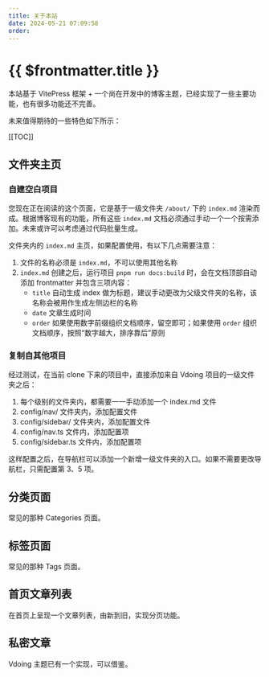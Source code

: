 ```yaml
---
title: 关于本站
date: 2024-05-21 07:09:58
order:
---
```


# {{ $frontmatter.title }}

本站基于 VitePress 框架 + 一个尚在开发中的博客主题，已经实现了一些主要功能，也有很多功能还不完善。

未来值得期待的一些特色如下所示：

[[TOC]]

## 文件夹主页

### 自建空白项目

您现在正在阅读的这个页面，它是基于一级文件夹 `/about/` 下的 `index.md` 渲染而成。根据博客现有的功能，所有这些 `index.md` 文档必须通过手动一个一个按需添加。未来或许可以考虑通过代码批量生成。

文件夹内的 `index.md` 主页，如果配置使用，有以下几点需要注意：

1. 文件的名称必须是 `index.md`，不可以使用其他名称
2. `index.md` 创建之后，运行项目 `pnpm run docs:build` 时，会在文档顶部自动添加 frontmatter 并包含三项内容：
   - `title` 自动生成 index 做为标题，建议手动更改为父级文件夹的名称，该名称会被用作生成左侧边栏的名称
   - `date` 文章生成时间
   - `order` 如果使用数字前缀组织文档顺序，留空即可；如果使用 `order` 组织文档顺序，按照“数字越大，排序靠后”原则

### 复制自其他项目

经过测试，在当前 clone 下来的项目中，直接添加来自 Vdoing 项目的一级文件夹之后：

1. 每个级别的文件夹内，都需要一一手动添加一个 index.md 文件
2. config/nav/ 文件夹内，添加配置文件
3. config/sidebar/ 文件夹内，添加配置文件
4. config/nav.ts 文件内，添加配置项
5. config/sidebar.ts 文件内，添加配置项

这样配置之后，在导航栏可以添加一个新增一级文件夹的入口。如果不需要更改导航栏，只需配置第 3、5 项。

## 分类页面

常见的那种 Categories 页面。

## 标签页面

常见的那种 Tags 页面。

## 首页文章列表

在首页上呈现一个文章列表，由新到旧，实现分页功能。

## 私密文章

Vdoing 主题已有一个实现，可以借鉴。
